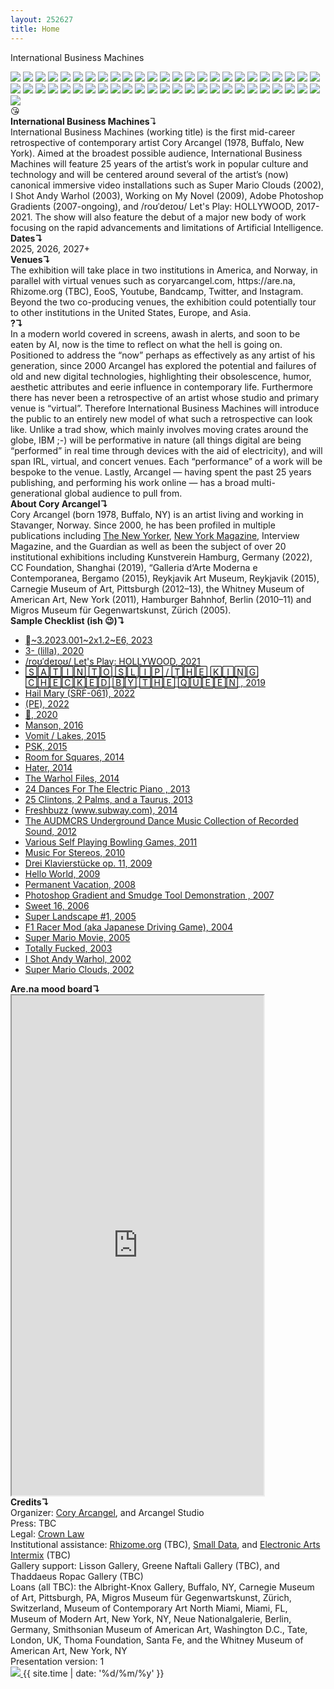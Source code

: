 ```yaml
---
layout: 252627
title: Home
---
```

International Business Machines
<br>
<div class="thumbs">
<a href="https://coryarcangel.com/shows/super-mario-movie"><img src="https://coryarcangel.com/assets/imgs/DeitchProjects-NewYork-2005-01-install-4-database-ih.jpg" loading="lazy"></a>
<a href="https://coryarcangel.com/shows/the-source"><img src="https://coryarcangel.com/assets/imgs/the-source-nyabf-2015-09-install-8-website-EK.jpg" loading="lazy"></a>
<a href="https://coryarcangel.com/shows/remind-me-tomorrow"><img src="https://coryarcangel.com/assets/imgs/remind-me-tomorrow-2021-04-web-ih--ARwk.jpg" loading="lazy"></a>
<a href="https://coryarcangel.com/things-i-made/2021-004"><img src="https://coryarcangel.com/assets/imgs/rodeo-2021-004-web-ih--PIZX.jpg" loading="lazy"></a>
<a href="https://coryarcangel.com/shows/speakers-going-hammer"><img src="https://coryarcangel.com/assets/imgs/lisson-london-2011-10-install-3-database-KA.jpg" loading="lazy"></a>
<a href="https://coryarcangel.com/shows/century-21"><img src="https://coryarcangel.com/assets/imgs/c21-2021-03-web-za--PkPx.jpg" loading="lazy"></a>
<a href="https://coryarcangel.com/shows/topline"><img src="https://coryarcangel.com/assets/imgs/cc-foundation-topline-2019-XX-web-ih--AzKP.jpg" loading="lazy"></a>
<a href="https://coryarcangel.com/things-i-made/2005-021-super-landscape-1"><img src="https://coryarcangel.com/assets/imgs/super-landscape-2005-021-install-database-migros-unknown.jpg" loading="lazy"></a>
<a href="https://coryarcangel.com/things-i-made/2018-121-untitled"><img src="https://coryarcangel.com/assets/imgs/untitled-2018-121-db-ug--3efH.jpg" loading="lazy"></a>
<a href="https://coryarcangel.com/things-i-made/2010-023-composition-7"><img src="https://coryarcangel.com/assets/imgs/composition-7-2010-023-install-database-HBM.jpg" loading="lazy"></a>
<a href="https://coryarcangel.com/shows/mig-29-soviet-fighter-plane-and-clouds"><img src="https://coryarcangel.com/assets/imgs/Mig-29-Soviet-2005-03-install-database-08.jpg" loading="lazy"></a>
<a href="https://coryarcangel.com/things-i-made/2017-042-photoshop-cs"><img src="https://coryarcangel.com/assets/imgs/photoshop-cs-2017-042-database-02.jpg" loading="lazy"></a>
<a href="https://coryarcangel.com/things-i-made/2016-076-currentmood"><img src="https://coryarcangel.com/assets/imgs/currentmood-2016-076-database-dt--F7Kh.jpg" loading="lazy"></a>
<a href="https://coryarcangel.com/things-i-made/2016-052-more-to-explore"><img src="https://coryarcangel.com/assets/imgs/More-to-Explore-2016-052-database-ih-6.jpg" loading="lazy"></a>
<a href="https://coryarcangel.com/things-i-made/2016-019-30-pour"><img src="https://coryarcangel.com/assets/imgs/30-pour-2016-019-full-database-JH.jpg" loading="lazy"></a>
<a href="https://coryarcangel.com/things-i-made/2014-040-gravers"><img src="https://coryarcangel.com/assets/imgs/gravers-2014-040-full-Heart-01-database-SM.jpg" loading="lazy"></a>
<a href="https://coryarcangel.com/shows/topline"><img src="https://coryarcangel.com/assets/imgs/cc-foundation-topline-2019--web-ih--01Cu.jpg" loading="lazy"></a>
<a href="https://coryarcangel.com/shows/back-off"><img src="https://coryarcangel.com/assets/imgs/firstsite-2019-05-web-da--mKVx.jpg" loading="lazy"></a>
<a href="https://coryarcangel.com/shows/be-the-first-of-your-friends"><img src="https://coryarcangel.com/assets/imgs/espace-louis-vuitton-munich-2015-04-install-11-database-CK.jpg" loading="lazy"></a>
<a href="https://coryarcangel.com/shows/this-is-all-so-crazy-everybody-seems-so-famous"><img src="https://coryarcangel.com/assets/imgs/gamec-bergamo-2015-04-install-1-database-RM.jpg" loading="lazy"></a>
<a href="https://coryarcangel.com/shows/this-is-all-so-crazy-everybody-seems-so-famous"><img src="https://coryarcangel.com/assets/imgs/gamec-bergamo-2015-04-install-2-database-RM.jpg" loading="lazy"></a>
<a href="https://coryarcangel.com/things-i-made/2015-022-trust-no-bitch"><img src="https://coryarcangel.com/assets/imgs/trust-no-bitch-2015-022-detail-3-database-EK.jpg" loading="lazy"></a>
<a href="https://coryarcangel.com/shows/acknowledgement-circulation-obscurity-system-ambience"><img src="https://coryarcangel.com/assets/imgs/rhizome-2014-06-database-install-10-ih.jpg" loading="lazy"></a>
<a href="https://coryarcangel.com/shows/tldr-new-york"><img src="https://coryarcangel.com/assets/imgs/team-ny-2014-09-install-16-database.jpg" loading="lazy"></a>
<a href="https://coryarcangel.com/things-i-made/2014-046-raw-youth"><img src="https://coryarcangel.com/assets/imgs/raw-youth-2014-046-install-Heart-01-database-SM.jpg" loading="lazy"></a>
<a href="https://coryarcangel.com/things-i-made/2012-117-express-yourself-clearly"><img src="https://coryarcangel.com/assets/imgs/express-yourself-clearly-2012-117-full-database-Team.jpg" loading="lazy"></a>
<a href="https://coryarcangel.com/shows/tldr-venice"><img src="https://coryarcangel.com/assets/imgs/team-venice-2014-09-install-2-database-jm.jpg" loading="lazy"></a>
<a href="https://coryarcangel.com/things-i-made/2014-024-the-warhol-files"><img src="https://coryarcangel.com/assets/imgs/the-warhol-files-2014-024-digital-database-ih.jpg" loading="lazy"></a>
<a href="https://coryarcangel.com/things-i-made/2013-198-photoshop-cs"><img src="https://coryarcangel.com/assets/imgs/gradient-carpet-2013-198-install-Heart-01-database-SM.jpg" loading="lazy"></a>
<a href="https://coryarcangel.com/shows/regarding-warhol"><img src="https://coryarcangel.com/assets/imgs/Warhol-Pittsburgh-2013-02-install-05-database-Warhol_1.jpg" loading="lazy"></a>
<a href="https://coryarcangel.com/shows/speakers-going-hammer"><img src="https://coryarcangel.com/assets/imgs/lisson-london-2011-10-install-9-database-KA.jpg" loading="lazy"></a>
<a href="https://coryarcangel.com/things-i-made/2011-081-timeless-standards"><img src="https://coryarcangel.com/assets/imgs/timeless-standards-2011-081-full-cropped-database-KA.jpg" loading="lazy"></a>
<a href="https://coryarcangel.com/things-i-made/2011-020-another-5-minute-romp-thru-the-ip"><img src="https://coryarcangel.com/assets/imgs/romp-ip-2011-020-still-1-database-ih.jpg" loading="lazy"></a>
<a href="https://coryarcangel.com/things-i-made/2011-009-various-self-playing-bowling-games"><img src="https://coryarcangel.com/assets/imgs/BarbicanCurve-London-2011-02-install-4-database-EW.jpg" loading="lazy"></a>
<a href="https://coryarcangel.com/things-i-made/2007-013-photoshop-gradient-and-smudge-tool-demonstration"><img src="https://coryarcangel.com/assets/imgs/photoshop-smudge-2007-013-digital-database-ih.jpg" loading="lazy"></a>
<a href="https://coryarcangel.com/things-i-made/2009-003-dreiklavierstucke-op-11"><img src="https://coryarcangel.com/assets/imgs/drei-klavierstucke-2009-003-still-6-database-ih.jpg" loading="lazy"></a>
<a href="https://coryarcangel.com/things-i-made/2009-036-hello-world"><img src="https://coryarcangel.com/assets/imgs/hello-world-2009-036-digital-database-ih.jpg" loading="lazy"></a>
<a href="https://coryarcangel.com/shows/flying-foxes"><img src="https://coryarcangel.com/assets/imgs/flying-foxes-2022-011-web-fd--3CVG.jpg" loading="lazy"></a>
<a href="https://coryarcangel.com/things-i-made/2010-021-bronzer-flash"><img src="https://coryarcangel.com/assets/imgs/bronzer-flash-2010-021-disc-database-ih.jpg" loading="lazy"></a>
<a href="https://coryarcangel.com/things-i-made/2010-045-photoshop-cs"><img src="https://coryarcangel.com/assets/imgs/photoshop-2010-045-full-cropped-database-ropac.jpg" loading="lazy"></a>
<a href="https://coryarcangel.com/things-i-made/2010-076-sports-products"><img src="https://coryarcangel.com/assets/imgs/sports-products-2010-076-full-database-ropac_1.jpg" loading="lazy"></a>
<a href="https://coryarcangel.com/things-i-made/2010-089-timeless-standards-4"><img src="https://coryarcangel.com/assets/imgs/timeless-standards-2010-089-full-cropped-database-ropac.jpg" loading="lazy"></a>
<a href="https://coryarcangel.com/shows/image-is-everything"><img src="https://coryarcangel.com/assets/imgs/Ropac-Paris-2010-11-install-2-database-GR.jpg" loading="lazy"></a>
<a href="https://coryarcangel.com/shows/sharjah-biennial-leaving-the-echo-chamber"><img src="https://coryarcangel.com/assets/imgs/destroyed-jeans-2018-125-db-saf--wbBE.jpg" loading="lazy"></a>
<a href="https://coryarcangel.com/things-i-made/2003-001-totally-fucked"><img src="https://coryarcangel.com/assets/imgs/fucked-2003-001-still-2-database-ih.jpg" loading="lazy"></a>
<a href="https://coryarcangel.com/things-i-made/2018-006-cats"><img src="https://coryarcangel.com/assets/imgs/cats-2018-006-full-database-ih-1-1038.jpg" loading="lazy"></a>
<a href="https://coryarcangel.com/things-i-made/2002-002-i-shot-andy-warhol"><img src="https://coryarcangel.com/assets/imgs/i-shot-andy-2002-002-install-1-database-ih.jpg" loading="lazy"></a>
<a href="https://coryarcangel.com/things-i-made/2004-002-f1-racer-mod"><img src="https://coryarcangel.com/assets/imgs/f1-racer-2004-002-screen-shot-2-database-ih.jpg" loading="lazy"></a>
<a href="https://coryarcangel.com/shows/liste"><img src="https://coryarcangel.com/assets/imgs/Liste-2004-install-database-team-02.jpg" loading="lazy"></a>
<a href="https://coryarcangel.com/things-i-made/2020-075"><img src="https://coryarcangel.com/assets/imgs/rtyi-2020-075-web-ih--vLLX.jpg" loading="lazy"></a>
<a href="https://coryarcangel.com/things-i-made/2022-057"><img src="https://coryarcangel.com/assets/imgs/~3-2022-057-web-sa--0W0V.jpg" loading="lazy"></a>
</div>
<div class="TXT">
😘
<br>
<b>International Business Machines</b>↴
<br>
International Business Machines (working title) is the first mid-career retrospective of contemporary artist Cory Arcangel (1978, Buffalo, New York). Aimed at the broadest possible audience, International Business Machines will feature 25 years of the artist’s work in popular culture and technology and will be centered around several of the artist’s (now) canonical immersive video installations such as Super Mario Clouds (2002), I Shot Andy Warhol (2003), Working on My Novel (2009), Adobe Photoshop Gradients (2007-ongoing), and /roʊˈdeɪoʊ/ Let's Play: HOLLYWOOD, 2017-2021. The show will also feature the debut of a major new body of work focusing on the rapid advancements and limitations of Artificial Intelligence.
<br>
<b>Dates↴</b>
<br>
2025, 2026, 2027+
<br>
<b>Venues↴</b>
<br>
The exhibition will take place in two institutions in America, and Norway, in parallel with virtual venues such as coryarcangel.com, https://are.na, Rhizome.org (TBC), EooS, Youtube, Bandcamp, Twitter, and Instagram. Beyond the two co-producing venues, the exhibition could potentially tour to other institutions in the United States, Europe, and Asia.
<br>
<b>?↴</b>
<br>
In a modern world covered in screens, awash in alerts, and soon to be eaten by AI, now is the time to reflect on what the hell is going on. Positioned to address the “now” perhaps as effectively as any artist of his generation, since 2000 Arcangel has explored the potential and failures of old and new digital technologies, highlighting their obsolescence, humor, aesthetic attributes and eerie influence in contemporary life. Furthermore there has never been a retrospective of an artist whose studio and primary venue is “virtual”. Therefore International Business Machines will introduce the public to an entirely new model of what such a retrospective can look like. Unlike a trad show, which mainly involves moving crates around the globe, IBM ;-) will be performative in nature (all things digital are being “performed” in real time through devices with the aid of electricity), and will span IRL, virtual, and concert venues. Each “performance” of a work will be bespoke to the venue. Lastly, Arcangel — having spent the past 25 years publishing, and performing his work online — has a broad multi-generational global audience to pull from.
<br>
<b>About Cory Arcangel↴</b>
<br> 	
Cory Arcangel (born 1978, Buffalo, NY) is an artist living and working in Stavanger, Norway. Since 2000, he has been profiled in multiple publications including <a href="https://www.newyorker.com/magazine/2011/05/30/futurism">The New Yorker</a>, <a href="https://nymag.com/arts/art/features/cory-arcangel-2011-5/">New York Magazine</a>, Interview Magazine, and the Guardian as well as been the subject of over 20 institutional exhibitions including Kunstverein Hamburg, Germany (2022), CC Foundation, Shanghai (2019), “Galleria d‘Arte Moderna e Contemporanea, Bergamo (2015), Reykjavik Art Museum, Reykjavik (2015), Carnegie Museum of Art, Pittsburgh (2012–13), the Whitney Museum of American Art, New York (2011), Hamburger Bahnhof, Berlin (2010–11) and Migros Museum für Gegenwartskunst, Zürich (2005).
<br>
<b>Sample Checklist (ish 😉)↴</b>
<br>
<ul>
<li>
<a href="https://coryarcangel.com/things-i-made/2023-001">
~3.2023.001~2x1.2~E6, 2023
</a>
</li>
<li>
<a href="https://coryarcangel.com/things-i-made/2020-041-illa">
3- (lilla), 2020
</a>
</li>
<li>
<a href="https://coryarcangel.com/things-i-made/2017-006-rodeo-performance" style="pointer-events: none;">
/roʊˈdeɪoʊ/ Let's Play: HOLLYWOOD, 2021
</a>
</li>
<li>
<a href="https://coryarcangel.com/things-i-made/2019-063-satin-to-slip">
🅂🄰🅃🄸🄽 🅃🄾 🅂🄻🄸🄿 / 🅃🄷🄴 🄺🄸🄽🄶 🄲🄷🄴🄲🄺🄴🄳 🄱🅈 🅃🄷🄴 🅀🅄🄴🄴🄽 , 2019
</a>
</li>
<li>
<a href="https://coryarcangel.com/things-i-made/2022-015">
Hail Mary (SRF-061), 2022
</a>
</li>
<li>
<a href="https://coryarcangel.com/things-i-made/2022-047">
(PE), 2022
</a>
</li>
<li>
<a href="https://coryarcangel.com/things-i-made/2020-008-grin">
🤗, 2020
</a>
</li>
<li>
<a href="https://coryarcangel.com/things-i-made/2016-025-manson">
Manson, 2016
</a>
</li>
<li>
<a href="https://coryarcangel.com/things-i-made/2015-064-vomit-lakes">
Vomit / Lakes, 2015
</a>
</li>
<li>
<a href="https://coryarcangel.com/things-i-made/2014-146-psk">
PSK, 2015
</a>
</li>
<li>
<a href="https://coryarcangel.com/things-i-made/2014-121-room-for-squares">
Room for Squares, 2014
</a>
</li>
<li>
<a href="https://coryarcangel.com/things-i-made/2014-041-hater">
Hater, 2014
</a>
</li>
<li>
<a href="https://coryarcangel.com/things-i-made/2014-024-the-warhol-files">
The Warhol Files, 2014
</a>
</li>
<li>
<a href="https://coryarcangel.com/things-i-made/2013-218-24-dances-for-the-electric-piano">
24 Dances For The Electric Piano , 2013
</a>
</li>
<li>
<a href="https://coryarcangel.com/things-i-made/2013-206-25-clintons-2-palms-and-a-taurus">
25 Clintons, 2 Palms, and a Taurus, 2013
</a>
</li>
<li>
<a href="https://coryarcangel.com/things-i-made/2013-169-freshbuzz">
Freshbuzz (www.subway.com), 2014
</a>
</li>
<li>
<a href="https://coryarcangel.com/things-i-made/2011-156-audmcrs-installation">
The AUDMCRS Underground Dance Music Collection of Recorded Sound, 2012
</a>
</li>
<li>
<a href="https://coryarcangel.com/things-i-made/2011-009-various-self-playing-bowling-games">
Various Self Playing Bowling Games, 2011
</a>
</li>
<li>
<a href="https://coryarcangel.com/things-i-made/2010-025-music-for-stereos">
Music For Stereos, 2010
</a>
</li>
<li>
<a href="https://coryarcangel.com/things-i-made/2009-003-dreiklavierstucke-op-11">
Drei Klavierstücke op. 11, 2009
</a>
</li>
<li>
<a href="https://coryarcangel.com/things-i-made/2009-034-hello-world">
Hello World, 2009
</a>
</li>
<li>
<a href="https://coryarcangel.com/things-i-made/2008-003-permanent-vacation">
Permanent Vacation, 2008
</a>
</li>
<li>
<a href="https://coryarcangel.com/things-i-made/2007-013-photoshop-gradient-and-smudge-tool-demonstration">
Photoshop Gradient and Smudge Tool Demonstration , 2007
</a>
</li>
<li>
<a href="https://coryarcangel.com/things-i-made/2006-001-sweet16">
Sweet 16, 2006
</a>
</li>
<li>
<a href="https://coryarcangel.com/things-i-made/2005-021-super-landscape-1">
Super Landscape #1, 2005
</a>
</li>
<li>
<a href="https://coryarcangel.com/things-i-made/2004-002-f1-racer-mod">
F1 Racer Mod (aka Japanese Driving Game), 2004
</a>
</li>
<li>
<a href="https://coryarcangel.com/things-i-made/2005-001-super-mario-movie">
Super Mario Movie, 2005
</a>
</li>
<li>
<a href="https://coryarcangel.com/things-i-made/2003-001-totally-fucked">
Totally Fucked, 2003
</a>
</li>
<li>
<a href="https://coryarcangel.com/things-i-made/2002-002-i-shot-andy-warhol">
I Shot Andy Warhol, 2002
</a>
</li>
<li>
<a href="https://coryarcangel.com/things-i-made/2002-001-super-mario-clouds">
Super Mario Clouds, 2002
</a>
</li>
</ul> 
<b>Are.na mood board↴</b>
<br>
<iframe width="80%" height="800" src="https://www.are.na/share/wknGTTg" title="International Business Machines"></iframe>
<br>
<b>Credits↴</b>
<br>
Organizer: <a href="https://coryarcangel.com/">Cory Arcangel</a>, and Arcangel Studio<br>
Press: TBC<br>
Legal: <a href="https://crownlaw.se/">Crown Law</a><br>
Institutional assistance: <a href="https://rhizome.org">Rhizome.org</a> (TBC), <a href="https://smalldata.industries/">Small Data</a>, and <a href="https://eai.org">Electronic Arts Intermix</a> (TBC)<br>
Gallery support: Lisson Gallery, Greene Naftali Gallery (TBC), and Thaddaeus Ropac Gallery (TBC)
<br>
Loans (all TBC): the Albright-Knox Gallery, Buffalo, NY, Carnegie Museum of Art, Pittsburgh, PA, Migros Museum für Gegenwartskunst, Zürich, Switzerland, Museum of Contemporary Art North Miami, Miami, FL, Museum of Modern Art, New York, NY, Neue Nationalgalerie, Berlin, Germany, Smithsonian Museum of American Art, Washington D.C., Tate, London, UK, Thoma Foundation, Santa Fe, and the Whitney Museum of American Art, New York, NY
<br>
Presentation version: 1
<br>
</div>
<!-- <a href="{{ site.url }}"> -->
<a href="IBM-1.pdf">
<img src="{{ site.url }}/assets/print-icon.svg" class="print"/>
</a>
{{ site.time | date: '%d/%m/%y' }}